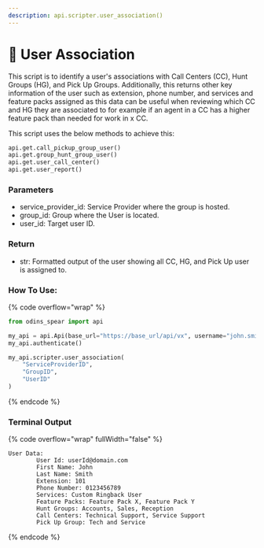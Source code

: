 ```yaml
---
description: api.scripter.user_association()
---
```


# 🔗 User Association

This script is to identify a user's associations with Call Centers (CC), Hunt Groups (HG), and Pick Up Groups. Additionally, this returns other key information of the user such as extension, phone number, and services and feature packs assigned as this data can be useful when reviewing which CC and HG they are associated to for example if an agent in a CC has a higher feature pack than needed for work in x CC.

This script uses the below methods to achieve this:

```python
api.get.call_pickup_group_user()
api.get.group_hunt_group_user()
api.get.user_call_center()
api.get.user_report()
```

### Parameters&#x20;

* service\_provider\_id: Service Provider where the group is hosted.
* group\_id: Group where the User is located.
* user\_id: Target user ID.

### Return

* str: Formatted output of the user showing all CC, HG, and Pick Up user is assigned to.&#x20;

### How To Use:

{% code overflow="wrap" %}
```python
from odins_spear import api

my_api = api.Api(base_url="https://base_url/api/vx", username="john.smith", password="ODIN_INSTANCE_1")
my_api.authenticate()

my_api.scripter.user_association(
    "ServiceProviderID", 
    "GroupID", 
    "UserID"
)
```
{% endcode %}

### Terminal Output

{% code overflow="wrap" fullWidth="false" %}
```
User Data:
        User Id: userId@domain.com
        First Name: John
        Last Name: Smith
        Extension: 101
        Phone Number: 0123456789
        Services: Custom Ringback User
        Feature Packs: Feature Pack X, Feature Pack Y
        Hunt Groups: Accounts, Sales, Reception
        Call Centers: Technical Support, Service Support
        Pick Up Group: Tech and Service
```
{% endcode %}
